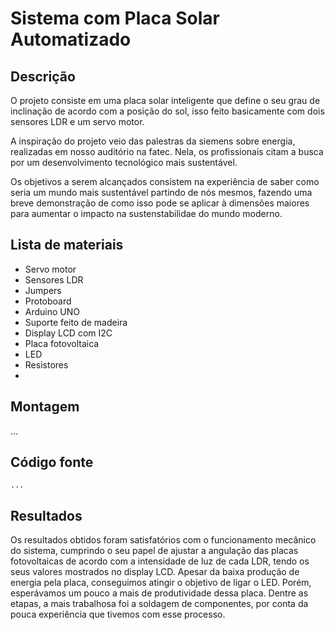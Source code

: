 # Sistema com Placa Solar Automatizado #


## Descrição ##

O projeto consiste em uma placa solar inteligente que define o seu grau de inclinação de acordo com a posição do sol, isso feito basicamente com dois sensores LDR e um servo motor. 

A inspiração do projeto veio das palestras da siemens sobre energia, realizadas em nosso auditório na fatec. Nela, os profissionais citam a busca por um desenvolvimento tecnológico mais sustentável. 

Os objetivos a serem alcançados consistem na experiência de saber como seria um mundo mais sustentável partindo de nós mesmos, fazendo uma breve demonstração de como isso pode se aplicar à dimensões maiores para aumentar o impacto na sustenstabilidae do mundo moderno. 



## Lista de materiais ##

+ Servo motor 
+ Sensores LDR
+ Jumpers 
+ Protoboard 
+ Arduino UNO
+ Suporte feito de madeira
+ Display LCD com I2C
+ Placa fotovoltaica 
+ LED
+ Resistores 
+ 



## Montagem ##
... 



## Código fonte ##

``` ... ```




## Resultados ##

Os resultados obtidos foram satisfatórios com o funcionamento mecânico do sistema, cumprindo o seu papel de ajustar a angulação das placas fotovoltaicas de acordo com a intensidade de luz de cada LDR, tendo os seus valores mostrados no display LCD. 
Apesar da baixa produção de energia pela placa, conseguimos atingir o objetivo de ligar o LED. Porém, esperávamos um pouco a mais de produtividade dessa placa.
Dentre as etapas, a mais trabalhosa foi a soldagem de componentes, por conta da pouca experiência que tivemos com esse processo. 
